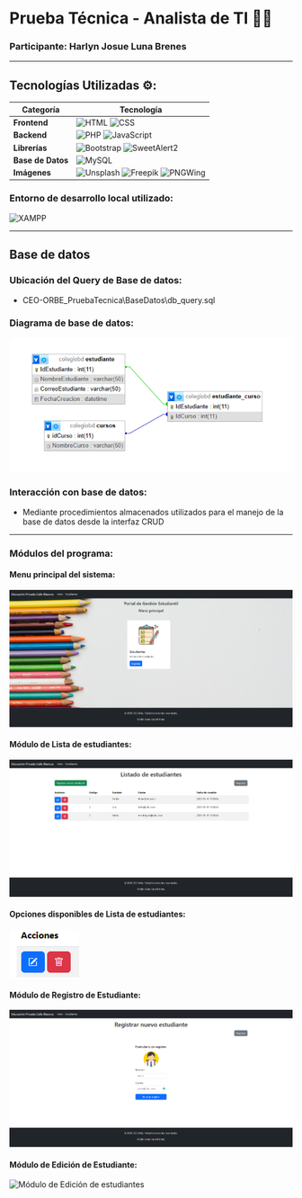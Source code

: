 
# Prueba Técnica - Analista de TI 👨‍💻

### Participante: Harlyn Josue Luna Brenes

---

## Tecnologías Utilizadas ⚙️:

| **Categoría**   | **Tecnología**                          |
|-----------------|-----------------------------------------|
| **Frontend**    | ![HTML](https://img.shields.io/badge/HTML-E34F26?style=for-the-badge&logo=html5&logoColor=white) ![CSS](https://img.shields.io/badge/CSS-1572B6?style=for-the-badge&logo=css3&logoColor=white) |
| **Backend**     | ![PHP](https://img.shields.io/badge/PHP-777BB4?style=for-the-badge&logo=php&logoColor=white) ![JavaScript](https://img.shields.io/badge/JavaScript-F7DF1E?style=for-the-badge&logo=javascript&logoColor=black) |
| **Librerías**   | ![Bootstrap](https://img.shields.io/badge/Bootstrap-563D7C?style=for-the-badge&logo=bootstrap&logoColor=white) ![SweetAlert2](https://img.shields.io/badge/SweetAlert2-FF5A5F?style=for-the-badge&logo=sweetalert2&logoColor=white) |
| **Base de Datos**| ![MySQL](https://img.shields.io/badge/MySQL-4479A1?style=for-the-badge&logo=mysql&logoColor=white) |
| **Imágenes**    | ![Unsplash](https://img.shields.io/badge/Unsplash-000000?style=for-the-badge&logo=unsplash&logoColor=white) ![Freepik](https://img.shields.io/badge/Freepik-0084FF?style=for-the-badge&logo=freepik&logoColor=white) ![PNGWing](https://img.shields.io/badge/PNGWing-5F5F5F?style=for-the-badge&logo=pngwing&logoColor=white)

### Entorno de desarrollo local utilizado:  
![XAMPP](https://img.shields.io/badge/XAMPP-F37623?style=for-the-badge&logo=xampp&logoColor=white) 

-----
## Base de datos

### Ubicación del Query de Base de datos:
- CEO-ORBE_PruebaTecnica\BaseDatos\db_query.sql

### Diagrama de base de datos:
![Diagrama de base de datos](Capturas_Sistema/Digrama%20de%20Base%20de%20datos.png) 

### Interacción con base de datos:
- Mediante procedimientos almacenados utilizados para el manejo de la base de datos desde la interfaz CRUD
-----

### Módulos del programa:

#### Menu principal del sistema:
![Menu Principal](Capturas_Sistema/Menu%20Principal.png) 

#### Módulo de Lista de estudiantes:
![Módulo de Lista de estudiantes](Capturas_Sistema/Modulo%20-%20Lista%20de%20Estudiantes.png) 

#### Opciones disponibles de Lista de estudiantes:
![Módulo de Lista de estudiantes](Capturas_Sistema/Modulo%20-%20Lista%20de%20Estudiantes%20-%20opc.png)

#### Módulo de Registro de Estudiante:
![Módulo de Registro de estudiantes](Capturas_Sistema/Modulo%20-%20Registro%20de%20Estudiante.png) 

#### Módulo de Edición de Estudiante:
![Módulo de Edición de estudiantes](Capturas_Sistema/Modulo%20-%20Edición%20de%20Estudiantes.png) 
